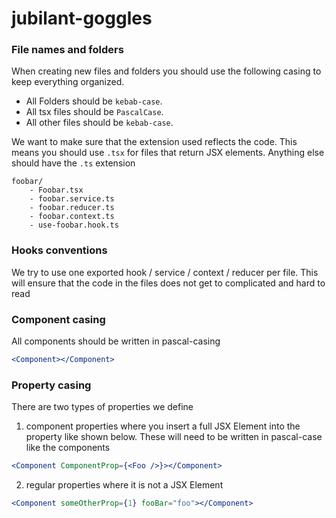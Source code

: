 # jubilant-goggles


### File names and folders
When creating new files and folders you should use the following casing to keep everything organized.
- All Folders should be `kebab-case`.
- All tsx files should be `PascalCase`.
- All other files should be `kebab-case`.

We want to make sure that the extension used reflects the code. This means you should use `.tsx` for files that return JSX elements. Anything else should have the `.ts` extension
```
foobar/
    - Foobar.tsx
    - foobar.service.ts
    - foobar.reducer.ts
    - foobar.context.ts
    - use-foobar.hook.ts 
```

### Hooks conventions
We try to use one exported hook / service / context / reducer per file. This will ensure that the code in the files does not get to complicated and hard to read

### Component casing
All components should be written in pascal-casing
```jsx
<Component></Component>
```

### Property casing

There are two types of properties we define
1. component properties where you insert a full JSX Element into the property like shown below. These will need to be written in pascal-case like the components
```jsx
<Component ComponentProp={<Foo />}></Component>
```
2. regular properties where it is not a JSX Element
```jsx
<Component someOtherProp={1} fooBar="foo"></Component>
```